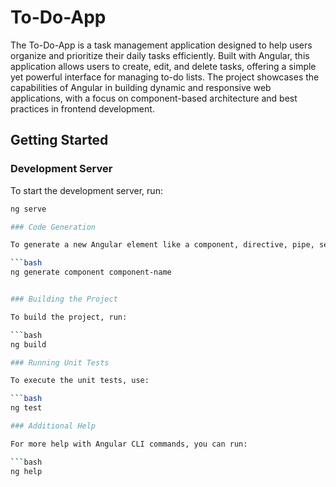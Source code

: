 # To-Do-App

The To-Do-App is a task management application designed to help users organize and prioritize their daily tasks efficiently. Built with Angular, this application allows users to create, edit, and delete tasks, offering a simple yet powerful interface for managing to-do lists. The project showcases the capabilities of Angular in building dynamic and responsive web applications, with a focus on component-based architecture and best practices in frontend development.

## Getting Started

### Development Server

To start the development server, run:

```bash
ng serve

### Code Generation

To generate a new Angular element like a component, directive, pipe, service, class, guard, interface, enum, or module, use the following command:

```bash
ng generate component component-name


### Building the Project

To build the project, run:

```bash
ng build

### Running Unit Tests

To execute the unit tests, use:

```bash
ng test

### Additional Help

For more help with Angular CLI commands, you can run:

```bash
ng help
